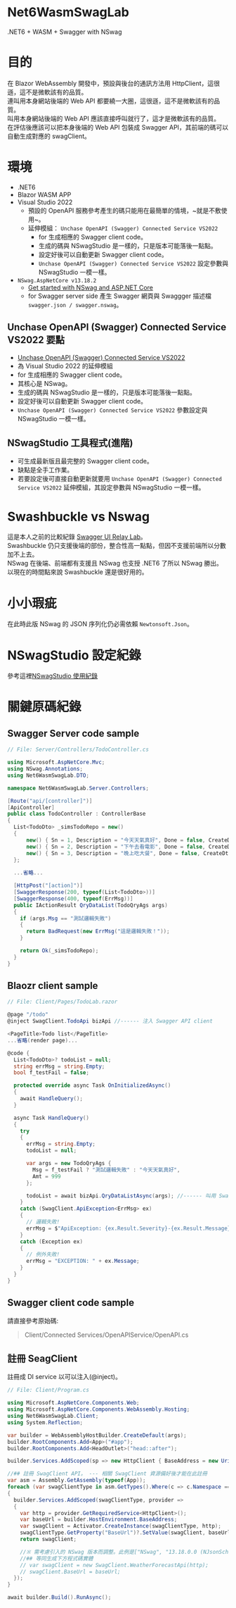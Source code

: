 # Net6WasmSwagLab
.NET6  + WASM + Swagger with NSwag   

# 目的
在 Blazor WebAssembly 開發中，預設與後台的通訊方法用 HttpClient，這很遜，這不是微軟該有的品質。   
連叫用本身網站後端的 Web API 都要繞一大圈，這很遜，這不是微軟該有的品質。   
叫用本身網站後端的 Web API 應該直接呼叫就行了，這才是微軟該有的品質。   
在評估後應該可以把本身後端的 Web API 包裝成 Swagger API，其前端的碼可以自動生成對應的 swagClient。

# 環境
* .NET6
* Blazor WASM APP
* Visual Studio 2022
  * 預設的 OpenAPI 服務參考產生的碼只能用在最簡單的情境，~就是不敷使用~。
  * 延伸模組： `Unchase OpenAPI (Swagger) Connected Service VS2022`
      * for 生成相應的 Swagger client code。
      * 生成的碼與 NSwagStudio 是一樣的，只是版本可能落後一點點。
      * 設定好後可以自動更新 Swagger client code。 
      * `Unchase OpenAPI (Swagger) Connected Service VS2022` 設定參數與 NSwagStudio 一模一樣。
* `NSwag.AspNetCore v13.18.2`   
  * [Get started with NSwag and ASP.NET Core](https://learn.microsoft.com/en-us/aspnet/core/tutorials/getting-started-with-nswag?view=aspnetcore-6.0&tabs=visual-studio)
  * for Swagger server side 產生 Swagger 網頁與 Swaggger 描述檔 `swagger.json / swagger.nswag`。

## Unchase OpenAPI (Swagger) Connected Service VS2022 要點
 * [Unchase OpenAPI (Swagger) Connected Service VS2022](https://marketplace.visualstudio.com/items?itemName=Unchase.unchaseopenapiconnectedservicevs22)
 * 為 Visual Studio 2022 的延伸模組
 * for 生成相應的 Swagger client code。
 * 其核心是 NSwag。
 * 生成的碼與 NSwagStudio 是一樣的，只是版本可能落後一點點。
 * 設定好後可以自動更新 Swagger client code。 
 * `Unchase OpenAPI (Swagger) Connected Service VS2022` 參數設定與 NSwagStudio 一模一樣。

## NSwagStudio 工具程式(進階)  
  * 可生成最新版且最完整的 Swagger client code。
  * 缺點是全手工作業。
  * 若要設定後可直接自動更新就要用 `Unchase OpenAPI (Swagger) Connected Service VS2022` 延伸模組，其設定參數與 NSwagStudio 一模一樣。

# Swashbuckle vs Nswag
這是本人之前的比較紀錄 [Swagger UI Relay Lab](https://github.com/relyky/Swagger-UI-Relay-Lab)。   
Swashbuckle 仍只支援後端的部份，整合性高一點點，但因不支援前端所以分數加不上去。  
NSwag 在後端、前端都有支援且 NSwag 也支授 .NET6 了所以 NSwag 勝出。   
以現在的時間點來說 Swashbuckle 還是很好用的。

# 小小瑕疵
在此時此版 NSwag 的 JSON 序列化仍必需依賴 `Newtonsoft.Json`。

# NSwagStudio 設定紀錄
參考這裡[NSwagStudio 使用紀錄](https://rely-ky.gitbook.io/qu-zhi-wu-wang-lu-gitbook2/nswagstudio-shi-yong-ji-lu)

# 關鍵原碼紀錄
## Swagger Server code sample 
``` csharp
// File: Server/Controllers/TodoController.cs

using Microsoft.AspNetCore.Mvc;
using NSwag.Annotations;
using Net6WasmSwagLab.DTO;

namespace Net6WasmSwagLab.Server.Controllers;

[Route("api/[controller]")]
[ApiController]
public class TodoController : ControllerBase
{
  List<TodoDto> _simsTodoRepo = new()
  {
      new() { Sn = 1, Description = "今天天氣真好", Done = false, CreateDtm = DateTime.Now.AddDays(-3) },
      new() { Sn = 2, Description = "下午去看電影", Done = false, CreateDtm = DateTime.Now.AddDays(-2) },
      new() { Sn = 3, Description = "晚上吃大餐", Done = false, CreateDtm = DateTime.Now.AddDays(-1) }
  };
  
  ...省略...

  [HttpPost("[action]")]
  [SwaggerResponse(200, typeof(List<TodoDto>))]
  [SwaggerResponse(400, typeof(ErrMsg))]
  public IActionResult QryDataList(TodoQryAgs args)
  {
    if (args.Msg == "測試邏輯失敗")
    {
      return BadRequest(new ErrMsg("這是邏輯失敗！"));
    }

    return Ok(_simsTodoRepo);
  }
}

```

## Blaozr client sample
``` csharp
// File: Client/Pages/TodoLab.razor

@page "/todo"
@inject SwagClient.TodoApi bizApi //------ 注入 Swagger API client

<PageTitle>Todo list</PageTitle>
...省略(render page)...

@code {
  List<TodoDto>? todoList = null;
  string errMsg = string.Empty;
  bool f_testFail = false;

  protected override async Task OnInitializedAsync()
  {
    await HandleQuery();
  }

  async Task HandleQuery()
  {
    try
    {
      errMsg = string.Empty;
      todoList = null;

      var args = new TodoQryAgs {
        Msg = f_testFail ? "測試邏輯失敗" : "今天天氣真好",
        Amt = 999
      };

      todoList = await bizApi.QryDataListAsync(args); //------ 叫用 Swagger API
    }
    catch (SwagClient.ApiException<ErrMsg> ex)
    {
      // 邏輯失敗!
      errMsg = $"ApiException: {ex.Result.Severity}-{ex.Result.Message}";
    }
    catch (Exception ex)
    {
      // 例外失敗!
      errMsg = "EXCEPTION: " + ex.Message;
    }
  }
}
```

## Swagger client code sample
請直接參考原始碼:
>
> Client/Connected Services/OpenAPIService/OpenAPI.cs
>

## 註冊 SeagClient 
註冊成 DI service 以可以注入(@inject)。  
``` csharp
// File: Client/Program.cs

using Microsoft.AspNetCore.Components.Web;
using Microsoft.AspNetCore.Components.WebAssembly.Hosting;
using Net6WasmSwagLab.Client;
using System.Reflection;

var builder = WebAssemblyHostBuilder.CreateDefault(args);
builder.RootComponents.Add<App>("#app");
builder.RootComponents.Add<HeadOutlet>("head::after");

builder.Services.AddScoped(sp => new HttpClient { BaseAddress = new Uri(builder.HostEnvironment.BaseAddress) });

//## 註冊 SwagClient API。 --- 相關 SwagClient 資源備好後才能在此註冊
var asm = Assembly.GetAssembly(typeof(App));
foreach (var swagClientType in asm.GetTypes().Where(c => c.Namespace == "SwagClient" && c.Name.EndsWith("Api")))
{
  builder.Services.AddScoped(swagClientType, provider =>
  {
    var http = provider.GetRequiredService<HttpClient>();
    var baseUrl = builder.HostEnvironment.BaseAddress;
    var swagClient = Activator.CreateInstance(swagClientType, http);
    swagClientType.GetProperty("BaseUrl")?.SetValue(swagClient, baseUrl);
    return swagClient;

    //※ 需考慮引入的 NSwag 版本而調整。此例是["NSwag", "13.18.0.0 (NJsonSchema v10.8.0.0 (Newtonsoft.Json v13.0.1.0))")]
    //## 等同生成下方程式碼實體
    // var swagClient = new SwagClient.WeatherForecastApi(http);
    // swagClient.BaseUrl = baseUrl;
  });
}

await builder.Build().RunAsync();
```
